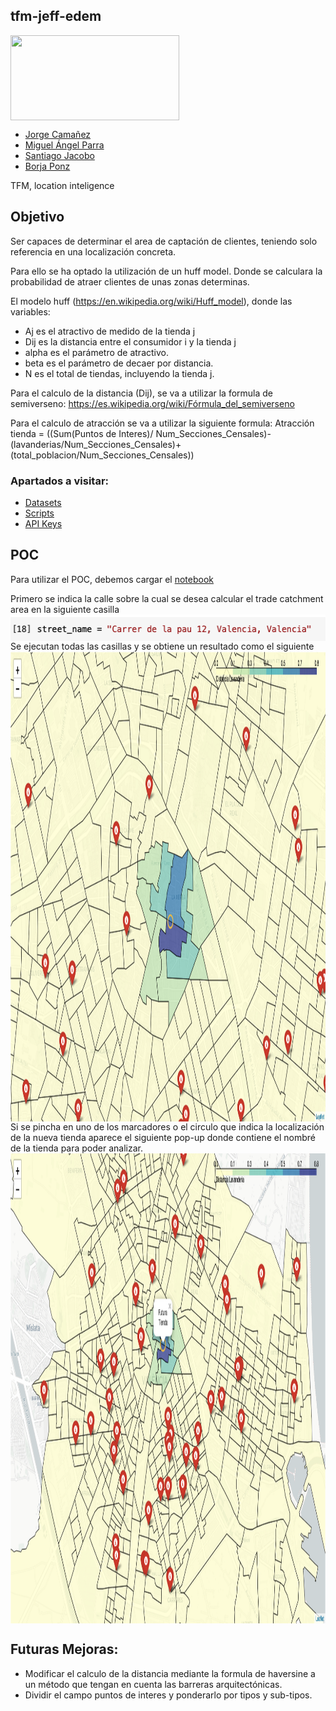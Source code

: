 ## tfm-jeff-edem
<img align="center" width="270" height="136" src="http://www.gepacv.org/wp-content/uploads/2017/01/EDEM-Logo--540x272.png">

* [Jorge Camañez](https://github.com/jcamcre)
* [Miguel Ángel Parra](https://github.com/MiguelAngelPR)
* [Santiago Jacobo](https://www.linkedin.com/in/santiagojacobo/)
* [Borja Ponz](https://github.com/fbponz)

TFM, location inteligence

## Objetivo 
Ser capaces de determinar el area de captación de clientes, teniendo solo referencia en una localización concreta.

Para ello se ha optado la utilización de un huff model. Donde se calculara la probabilidad de atraer clientes de unas zonas determinas. 

El modelo huff (https://en.wikipedia.org/wiki/Huff_model), donde las variables:

+ Aj es el atractivo de medido de la tienda j
+ Dij es la distancia entre el consumidor i y la tienda j
+ alpha es el parámetro de atractivo.
+ beta es el parámetro de decaer por distancia.
+ N es el total de tiendas, incluyendo la tienda j.

Para el calculo de la distancia (Dij), se va a utilizar la formula de semiverseno: https://es.wikipedia.org/wiki/Fórmula_del_semiverseno

Para el calculo de atracción se va a utilizar la siguiente formula:
Atracción tienda = ((Sum(Puntos de Interes)/ Num_Secciones_Censales)-(lavanderias/Num_Secciones_Censales)+(total_poblacion/Num_Secciones_Censales))

### Apartados a visitar:
+ [Datasets](/datasets)
+ [Scripts](/scripts)
+ [API Keys](/keys)

## POC

Para utilizar el POC, debemos cargar el [notebook](scripts/TFM_POC.ipynb)

Primero se indica la calle sobre la cual se desea calcular el trade catchment area en la siguiente casilla
<img align="center" width="532" height="42" src="/img/Trade_Catchment_Area_Street_Name.png">
Se ejecutan todas las casillas y se obtiene un resultado como el siguiente 
<img align="center" width="1253" height="752" src="/img/Trade_Catchment_Area.png">
Si se pincha en uno de los marcadores o el circulo que indica la localización de la nueva tienda aparece el siguiente pop-up donde contiene el nombré de la tienda para poder analizar.
<img align="center" width="1253" height="752" src="/img/Trade_Catchment_Area_Detalle.png">


## Futuras Mejoras:

+ Modificar el calculo de la distancia mediante la formula de haversine a un método que tengan en cuenta las barreras arquitectónicas.
+ Dividir el campo puntos de interes y ponderarlo por tipos y sub-tipos.




